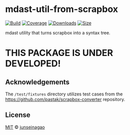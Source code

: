 # mdast-util-from-scrapbox

[![Build][build-badge]][build]
[![Coverage][coverage-badge]][coverage]
[![Downloads][downloads-badge]][downloads]
[![Size][size-badge]][size]

mdast utility that turns scrapbox into a syntax tree.

# THIS PACKAGE IS UNDER DEVELOPED!

## Acknowledgements

The `/test/fixtures` directory utilizes test cases from the https://github.com/pastak/scrapbox-converter repository.


## License

[MIT][license] © [junseinagao][author]


<!-- Definitions -->
[build-badge]: https://github.com/junseinagao/mdast-util-from-scrapbox/workflows/ci/badge.svg
[build]: https://github.com/junseinagao/mdast-util-from-scrapbox/actions
[coverage-badge]: https://img.shields.io/codecov/c/github/junseinagao/mdast-util-from-scrapbox.svg
[coverage]: https://codecov.io/github/junseinagao/mdast-util-from-scrapbox
[downloads-badge]: https://img.shields.io/npm/dm/mdast-util-from-scrapbox.svg
[downloads]: https://www.npmjs.com/package/mdast-util-from-scrapbox
[size-badge]: https://img.shields.io/bundlephobia/minzip/mdast-util-from-scrapbox.svg
[size]: https://bundlephobia.com/result?p=mdast-util-from-scrapbox
[npm]: https://docs.npmjs.com/cli/install
[esmsh]: https://esm.sh
[license]: license
[author]: https://github.com/junseinagao
[health]: https://github.com/junseinagao/.github
[esm]: https://gist.github.com/sindresorhus/a39789f98801d908bbc7ff3ecc99d99c
[typescript]: https://www.typescriptlang.org
[mdast]: https://github.com/syntax-tree/mdast
[node]: https://github.com/syntax-tree/mdast#nodes
[mdast-util-gfm]: https://github.com/syntax-tree/mdast-util-gfm
[mdast-util-mdx]: https://github.com/syntax-tree/mdast-util-mdx
[mdast-util-frontmatter]: https://github.com/syntax-tree/mdast-util-frontmatter
[mdast-util-math]: https://github.com/syntax-tree/mdast-util-math
[mdast-util-directive]: https://github.com/syntax-tree/mdast-util-directive
[character-encoding]: https://nodejs.org/api/buffer.html#buffer_buffers_and_character_encodings
[buffer]: https://nodejs.org/api/buffer.html
[xss]: https://en.wikipedia.org/wiki/Cross-site_scripting
[hast-util-sanitize]: https://github.com/syntax-tree/hast-util-sanitize
[micromark]: https://github.com/micromark/micromark
[micromark-extension]: https://github.com/micromark/micromark#optionsextensions
[micromark-extend]: https://github.com/micromark/micromark#extensions
[remark]: https://github.com/remarkjs/remark
[remark-parse]: https://github.com/remarkjs/remark/tree/main/packages/remark-parse
[development]: https://nodejs.org/api/packages.html#packages_resolving_user_conditions
[api-frommarkdown]: #frommarkdownvalue-encoding-options
[api-compilecontext]: #compilecontext
[api-compiledata]: #compiledata
[api-encoding]: #encoding
[api-extension]: #extension
[api-handle]: #handle
[api-onentererror]: #onentererror
[api-onexiterror]: #onexiterror
[api-options]: #options
[api-token]: #token
[api-transform]: #transform
[api-value]: #value
